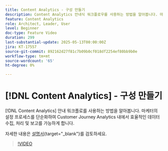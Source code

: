 ```yaml
---
title: Content Analytics - 구성 만들기
description: Content Analytics 안내식 워크플로우를 사용하는 방법을 알아봅니다. 마케터의 설정 프로세스를 단순화하여 Customer Journey Analytics 내에서 효율적인 데이터 수집, 처리 및 보고를 가능하게 합니다.
feature: Content Analytics
role: Architect, Leader, User
level: Beginner
doc-type: Feature Video
duration: 299
last-substantial-update: 2025-05-13T00:00:00Z
jira: KT-17557
source-git-commit: 892162d27f81c7b09b0cf018df2254ef80bb9b0e
workflow-type: tm+mt
source-wordcount: '65'
ht-degree: 0%

---
```


# [!DNL Content Analytics] - 구성 만들기

[!DNL Content Analytics] 안내 워크플로를 사용하는 방법을 알아봅니다. 마케터의 설정 프로세스를 단순화하여 Customer Journey Analytics 내에서 효율적인 데이터 수집, 처리 및 보고를 가능하게 합니다.

자세한 내용은 [설명서](https://experienceleague.adobe.com/ko/docs/analytics-platform/using/content-analytics/configuration/guided){target="_blank"}를 검토하세요.

>[!VIDEO](https://video.tv.adobe.com/v/3458438/?learn=on&enablevpops)

